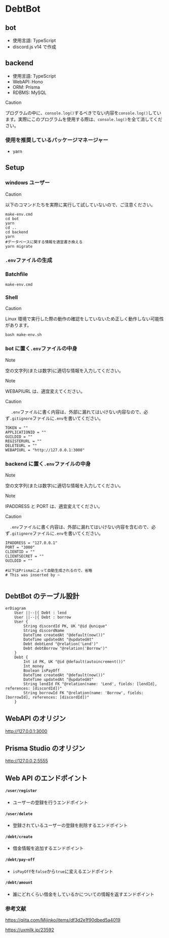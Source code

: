 # DebtBot

## bot

-   使用言語: TypeScript
-   discord.js v14 で作成

## backend

-   使用言語: TypeScript
-   WebAPI: Hono
-   ORM: Prisma
-   RDBMS: MySQL

> [!CAUTION]
> プログラムの中に、`console.log()`するべきでない内容を`console.log()`しています。実際にこのプログラムを使用する際は、`console.log()`を全て消してください。

### 使用を推奨しているパッケージマネージャー

-   yarn

## Setup

### windows ユーザー

> [!CAUTION]
> 以下のコマンドたちを実際に実行して試していないので、ご注意ください。

```batch
make-env.cmd
cd bot
yarn
cd ..
cd backend
yarn
#データベースに関する情報を適宜書き換える
yarn migrate
```

### `.env`ファイルの生成

### Batchfile

```batch
make-env.cmd
```

### Shell

> [!CAUTION]
> Linux 環境で実行した際の動作の確認をしていないため正しく動作しない可能性があります。

```shell
bash make-env.sh
```

### bot に置く`.env`ファイルの中身

> [!NOTE]
> 空の文字列(または数字)に適切な情報を入力してください。

> [!NOTE]
> WEBAPIURL は、適宜変えてください。

> [!CAUTION]
> 　 `.env`ファイルに書く内容は、外部に漏れてはいけない内容なので、必ず`.gitignore`ファイルに`.env`を書いてください。

```.env
TOKEN = ""
APPLICATIONID = ""
GUILDID = ""
REGISTERURL = ""
DELETEURL = ""
WEBAPIURL = "http://127.0.0.1:3000"

```

### backend に置く`.env`ファイルの中身

> [!NOTE]
> 空の文字列(または数字)に適切な情報を入力してください。

> [!NOTE]
> IPADDRESS と PORT は、適宜変えてください。

> [!CAUTION]
> 　`.env`ファイルに書く内容は、外部に漏れてはいけない内容を含むので、必ず`.gitignore`ファイルに`.env`を書いてください。

```.env
IPADDRESS = "127.0.0.1"
PORT = "3000"
CLIENTID = ""
CLIENTSECRET = ""
GUILDID = ""

#以下はPrismaによって自動生成されるので、省略
# This was inserted by ~


```

## DebtBot のテーブル設計

```mermaid
erDiagram
    User ||--|{ Debt : lend
    User ||--|{ Debt : borrow
    User {
        String discordId PK, UK "@id @unique"
        String discordName
        DateTime createdAt "@default(now())"
        DateTime updatedAt "@updatedAt"
        Debt debtLend "@relation('Lend')"
        Debt debtBorrow "@relation('Borrow')"
    }
    Debt {
        Int id PK, UK "@id @default(autoincrement())"
        Int money
        Boolean isPayOff
        DateTime createdAt "@default(now())"
        DateTime updatedAt "@updatedAt"
        String lendId FK "@relation(name: 'Lend', fields: [lendId], references: [discordId])"
        String borrowId FK "@relation(name: 'Borrow', fields: [borrowId], references: [discordId])"
    }
```

## WebAPI のオリジン

http://127.0.0.1:3000

## Prisma Studio のオリジン

http://127.0.0.2:5555

## Web API のエンドポイント

#### `/user/register`

-   ユーザーの登録を行うエンドポイント

#### `/user/delete`

-   登録されているユーザーの登録を削除するエンドポイント

#### `/debt/create`

-   借金情報を追加するエンドポイント

#### `/debt/pay-off`

-   `isPayOff`を`false`から`true`に変えるエンドポイント

#### `/debt/amount`

-   誰にどれくらい借金をしているかについての情報を返すエンドポイント

### 参考文献

https://qiita.com/Mijinko/items/df3d2e1f90dbed5a4019

https://uxmilk.jp/23592
